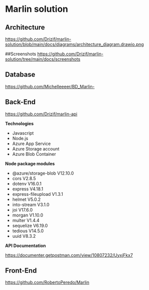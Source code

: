 ﻿# Marlin solution

## Architecture
https://github.com/Drizif/marlin-solution/blob/main/docs/diagrams/architecture_diagram.drawio.png

##Screenshots
https://github.com/Drizif/marlin-solution/tree/main/docs/screenshots

## Database

https://github.com/Michelleeeer/BD_Marlin-

## Back-End

https://github.com/Drizif/marlin-api

**Technologies**

* Javascript
* Node.js
* Azure App Service
* Azure Storage account
* Azure Blob Container

**Node package modules**

* @azure/storage-blob V12.10.0
* cors V2.8.5
* dotenv V16.0.1
* express V4.18.1
* express-fileupload V1.3.1
* helmet V5.0.2
* into-stream V3.1.0
* joi V17.6.0
* morgan V1.10.0
* multer V1.4.4
* sequelize V6.19.0
* tedious V14.5.0
* uuid V8.3.2

**API Documentation**

https://documenter.getpostman.com/view/10807232/UyxjFkx7

## Front-End

https://github.com/RobertoPeredo/Marlin

